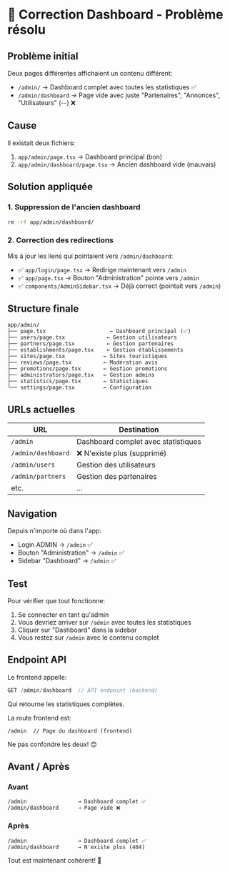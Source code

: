 # 🔧 Correction Dashboard - Problème résolu

## Problème initial

Deux pages différentes affichaient un contenu différent:
- `/admin/` → Dashboard complet avec toutes les statistiques ✅
- `/admin/dashboard` → Page vide avec juste "Partenaires", "Annonces", "Utilisateurs" (--) ❌

## Cause

Il existait deux fichiers:
1. `app/admin/page.tsx` → Dashboard principal (bon)
2. `app/admin/dashboard/page.tsx` → Ancien dashboard vide (mauvais)

## Solution appliquée

### 1. Suppression de l'ancien dashboard
```bash
rm -rf app/admin/dashboard/
```

### 2. Correction des redirections
Mis à jour les liens qui pointaient vers `/admin/dashboard`:

- ✅ `app/login/page.tsx` → Redirige maintenant vers `/admin`
- ✅ `app/page.tsx` → Bouton "Administration" pointe vers `/admin`
- ✅ `components/AdminSidebar.tsx` → Déjà correct (pointait vers `/admin`)

## Structure finale

```
app/admin/
├── page.tsx                    ← Dashboard principal (✅)
├── users/page.tsx             ← Gestion utilisateurs
├── partners/page.tsx          ← Gestion partenaires
├── establishments/page.tsx    ← Gestion établissements
├── sites/page.tsx            ← Sites touristiques
├── reviews/page.tsx          ← Modération avis
├── promotions/page.tsx       ← Gestion promotions
├── administrators/page.tsx   ← Gestion admins
├── statistics/page.tsx       ← Statistiques
└── settings/page.tsx         ← Configuration
```

## URLs actuelles

| URL | Destination |
|-----|-------------|
| `/admin` | Dashboard complet avec statistiques |
| `/admin/dashboard` | ❌ N'existe plus (supprimé) |
| `/admin/users` | Gestion des utilisateurs |
| `/admin/partners` | Gestion des partenaires |
| etc. | ... |

## Navigation

Depuis n'importe où dans l'app:
- Login ADMIN → `/admin` ✅
- Bouton "Administration" → `/admin` ✅
- Sidebar "Dashboard" → `/admin` ✅

## Test

Pour vérifier que tout fonctionne:

1. Se connecter en tant qu'admin
2. Vous devriez arriver sur `/admin` avec toutes les statistiques
3. Cliquer sur "Dashboard" dans la sidebar
4. Vous restez sur `/admin` avec le contenu complet

## Endpoint API

Le frontend appelle:
```typescript
GET /admin/dashboard  // API endpoint (backend)
```

Qui retourne les statistiques complètes.

La route frontend est:
```
/admin  // Page du dashboard (frontend)
```

Ne pas confondre les deux! 😊

## Avant / Après

### Avant
```
/admin                → Dashboard complet ✅
/admin/dashboard      → Page vide ❌
```

### Après
```
/admin                → Dashboard complet ✅
/admin/dashboard      → N'existe plus (404)
```

Tout est maintenant cohérent! 🎉
